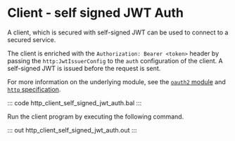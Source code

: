 # Client - self signed JWT Auth

A client, which is secured with self-signed JWT can be used to connect to a secured service.

The client is enriched with the `Authorization: Bearer <token>` header by passing the `http:JwtIssuerConfig` to the `auth` configuration of the client. A self-signed JWT is issued before the request is sent.

For more information on the underlying module, see the [`oauth2` module](https://lib.ballerina.io/ballerina/oauth2/latest/) 
and [`http` specification](https://ballerina.io/spec/http/#9127-client---self-signed-jwt).

::: code http_client_self_signed_jwt_auth.bal :::

Run the client program by executing the following command.

::: out http_client_self_signed_jwt_auth.out :::
